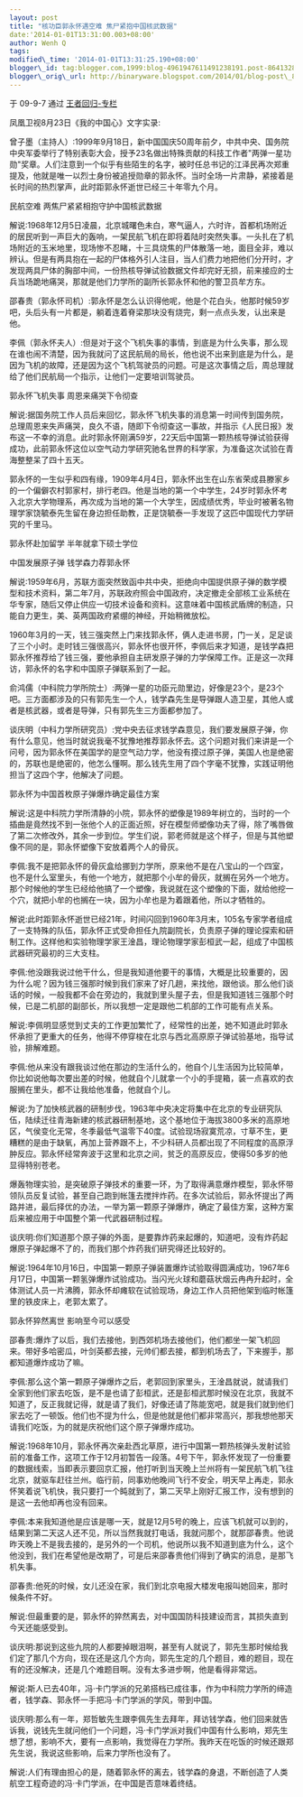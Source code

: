 ```yaml
--- 
layout: post 
title: "核功臣郭永怀遇空难 焦尸紧抱中国核武数据" 
date:'2014-01-01T13:31:00.003+08:00' 
author: Wenh Q
tags:
modified\_time: '2014-01-01T13:31:25.190+08:00' 
blogger\_id: tag:blogger.com,1999:blog-4961947611491238191.post-8641328119423093933
blogger\_orig\_url: http://binaryware.blogspot.com/2014/01/blog-post\_8974.html
---
```

<div dir="ltr">

于 09-9-7 通过 [王者回归-专栏](http://blog.china.com/u/060604/863/)



凤凰卫视8月23日《我的中国心》文字实录:

<div>

</div>

<div>

曾子墨（主持人）:1999年9月18日，新中国国庆50周年前夕，中共中央、国务院中央军委举行了特别表彰大会，授予23名做出特殊贡献的科技工作者"两弹一星功勋"奖章。人们注意到一个似乎有些陌生的名字，被时任总书记的江泽民再次郑重提及，他就是唯一以烈士身份被追授勋章的郭永怀。当时全场一片肃静，紧接着是长时间的热烈掌声，此时距郭永怀逝世已经三十年零九个月。

</div>

<div>



民航空难 两焦尸紧紧相抱守护中国核武数据

</div>

<div>

</div>

<div>

解说:1968年12月5日凌晨，北京城曙色未白，寒气逼人，六时许，首都机场附近的居民听到一声巨大的轰响，一架民航飞机在即将着陆时突然失事。一头扎在了机场附近的玉米地里，现场惨不忍睹，十三具烧焦的尸体散落一地，面目全非，难以辨认。但是有两具抱在一起的尸体格外引人注目，当人们费力地把他们分开时，才发现两具尸体的胸部中间，一份热核导弹试验数据文件却完好无损，前来接应的士兵当场跪地痛哭，那就是他们力学所的副所长郭永怀和他的警卫员牟方东。

</div>

<div>

</div>

<div>

邵春贵（郭永怀司机）:郭永怀是怎么认识得他呢，他是个花白头，他那时候59岁吧，头后头有一片都是，躺着连着脊梁那块没有烧完，剩一点点头发，认出来是他。

</div>

<div>

</div>

<div>

李佩（郭永怀夫人）:但是对于这个飞机失事的事情，到底是为什么失事，那么现在谁也闹不清楚，因为我就问了这民航局的局长，他也说不出来到底是为什么，是因为飞机的故障，还是因为这个飞机驾驶员的问题。可是这次事情之后，周总理就给了他们民航局一个指示，让他们一定要培训驾驶员。

</div>

<div>

郭永怀飞机失事 周恩来痛哭下令彻查

</div>

<div>

</div>

<div>

解说:据国务院工作人员后来回忆，郭永怀飞机失事的消息第一时间传到国务院，总理周恩来失声痛哭，良久不语，随即下令彻查这一事故，并指示《人民日报》发布这一不幸的消息。此时郭永怀刚满59岁，22天后中国第一颗热核导弹试验获得成功，此前郭永怀这位以空气动力学研究驰名世界的科学家，为准备这次试验在青海整整呆了四十五天。

</div>

<div>

</div>

<div>

郭永怀的一生似乎和四有缘，1909年4月4日，郭永怀出生在山东省荣成县滕家乡的一个偏僻农村郭家村，排行老四。他是当地的第一个中学生，24岁时郭永怀考入北京大学物理系，再次成为当地的第一个大学生，因成绩优秀，毕业时被著名物理学家饶毓泰先生留在身边担任助教，正是饶毓泰一手发现了这匹中国现代力学研究的千里马。

</div>

<div>

</div>

<div>

郭永怀赴加留学 半年就拿下硕士学位

</div>

<div>

</div>

<div>

中国发展原子弹 钱学森力荐郭永怀

</div>

<div>

</div>

<div>

解说:1959年6月，苏联方面突然致函中共中央，拒绝向中国提供原子弹的数学模型和技术资料，第二年7月，苏联政府照会中国政府，决定撤走全部核工业系统在华专家，随后又停止供应一切技术设备和资料。这意味着中国核武盾牌的制造，只能自力更生，美、英两国政府紧绷的神经，开始稍微放松。

</div>

<div>

</div>

<div>

1960年3月的一天，钱三强突然上门来找郭永怀，俩人走进书房，门一关，足足谈了三个小时。走时钱三强很高兴，郭永怀也很开怀，李佩后来才知道，是钱学森把郭永怀推荐给了钱三强，要他承担自主研发原子弹的力学保障工作。正是这一次拜访，郭永怀的名字和中国原子弹联系到了一起。

</div>

<div>

</div>

<div>

俞鸿儒（中科院力学所院士）:两弹一星的功臣元勋里边，好像是23个，是23个吧。三方面都涉及的只有郭先生一个人，钱学森先生是导弹跟人造卫星，其他人或者是核武器，或者是导弹，只有郭先生三方面都参加了。

</div>

<div>

</div>

<div>

谈庆明（中科力学所研究员）:党中央去征求钱学森意见，我们要发展原子弹，你有什么意见，他当时就说我毫不犹豫地推荐郭永怀去。这个问题对我们来讲是一个问号，因为郭永怀在美国学的是空气动力学，他没有摸过原子弹，美国人也是绝密的，苏联也是绝密的，他怎么懂啊。那么钱先生用了四个字毫不犹豫，实践证明他担当了这四个字，他解决了问题。

</div>

<div>

</div>

<div>

郭永怀为中国首枚原子弹爆炸确定最佳方案

</div>

<div>

</div>

<div>

解说:这是中科院力学所清静的小院，郭永怀的塑像是1989年树立的，当时的一个插曲是竟然找不到一张他个人的正面近照，好在模型师塑像功夫了得，除了嘴唇做了第二次修改外，其余一步到位。学生们说，郭老师就是这个样子，但是与其他塑像不同的是，郭永怀塑像下安放着两个人的骨灰。

</div>

<div>

</div>

<div>

李佩:我不是把郭永怀的骨灰盒给挪到力学所，原来他不是在八宝山的一个四室，也不是什么室里头，有他一个地方，就把那个小牟的骨灰，就搁在另外一个地方。那个时候他的学生已经给他搞了一个塑像，我说就在这个塑像的下面，就给他挖一个穴，就把小牟的也搁在一块，因为小牟也是为着跟着他，所以才牺牲的。

</div>

<div>

</div>

<div>

解说:此时距郭永怀逝世已经21年，时间闪回到1960年3月末，105名专家学者组成了一支特殊的队伍，郭永怀正式受命担任九院副院长，负责原子弹的理论探索和研制工作。这样他和实验物理学家王淦昌，理论物理学家彭桓武一起，组成了中国核武器研究最初的三大支柱。

</div>

<div>

</div>

<div>

李佩:他没跟我说过他干什么，但是我知道他要干的事情，大概是比较重要的，因为什么呢？因为钱三强那时候到我们家来了好几趟，来找他，跟他谈。那么他们谈话的时候，一般我都不会在旁边的，我就到里头屋子去，但是我知道钱三强那个时候，已是二机部的副部长，所以我想一定是跟他二机部的工作可能有点关系。

</div>

<div>

</div>

<div>

解说:李佩明显感觉到丈夫的工作更加繁忙了，经常性的出差，她不知道此时郭永怀承担了更重大的任务，他得不停穿梭在北京与西北高原原子弹试验基地，指导试验，排解难题。

</div>

<div>

</div>

<div>

李佩:他从来没有跟我谈过他在那边的生活什么的，他自个儿生活因为比较简单，你比如说他每次要出差的时候，他就自个儿就拿一个小的手提箱，装一点喜欢的衣服搁在里头，都不让我给他准备，他就自个儿。

</div>

<div>

</div>

<div>

解说:为了加快核武器的研制步伐，1963年中央决定将集中在北京的专业研究队伍，陆续迁往青海新建的核武器研制基地，这个基地位于海拔3800多米的高原地区，气侯变化无常，冬季最低气温零下40度。试验现场寂寞荒凉，寸草不生，更糟糕的是由于缺氧，再加上营养跟不上，不少科研人员都出现了不同程度的高原浮肿反应。郭永怀经常奔波于这里和北京之间，贫乏的高原反应，使得50多岁的他显得特别苍老。

</div>

<div>

</div>

<div>

爆轰物理实验，是突破原子弹技术的重要一环，为了取得满意爆炸模型，郭永怀带领队员反复试验，甚至自己跑到帐篷去搅拌炸药。在多次试验后，郭永怀提出了两路并进，最后择优的办法，一举为第一颗原子弹爆炸，确定了最佳方案，这种方案后来被应用于中国整个第一代武器研制过程。

</div>

<div>

</div>

<div>

谈庆明:你们知道那个原子弹的外面，是要靠炸药来起爆的，知道吧，没有炸药起爆原子弹起爆不了的，而我们那个炸药我们研究得还比较好的。

</div>

<div>

</div>

<div>

解说:1964年10月16日，中国第一颗原子弹装置爆炸试验取得圆满成功，1967年6月17日，中国第一颗氢弹爆炸试验成功。当闪光火球和蘑菇状烟云冉冉升起时，全体测试人员一片沸腾，郭永怀却瘫软在试验现场，身边工作人员把他架到临时帐篷里的铁皮床上，老郭太累了。

</div>

<div>

</div>

<div>

郭永怀猝然离世 影响至今可以感受

</div>

<div>

</div>

<div>

邵春贵:爆炸了以后，我们去接他，到西郊机场去接他们，他们都坐一架飞机回来。带好多哈密瓜，叶剑英都去接，元帅们都去接，都到机场去了，下来握手，那都知道爆炸成功了嘛。

</div>

<div>

</div>

<div>

李佩:那么这个第一颗原子弹爆炸之后，老郭回到家里头，王淦昌就说，就请我们全家到他们家去吃饭，是不是也请了彭桓武，还是彭桓武那时候没在北京，我就不知道了，反正我就记得，就是请了我们，好像还请了陈能宽吧，就是我们就到他们家去吃了一顿饭。他们也不提为什么，但是他就是他们都非常高兴，那我想他那天请我们吃饭，为的就是庆祝他们这个原子弹爆炸成功。

</div>

<div>

解说:1968年10月，郭永怀再次亲赴西北草原，进行中国第一颗热核弹头发射试验前的准备工作，这项工作于12月初暂告一段落。4号下午，郭永怀发现了一份重要的数据线索，当即表示要回京汇报，他打听到当天晚上兰州将有一架民航飞机飞往北京，就驱车赶往兰州。临行前，同事劝他晚间飞行不安全，明天早上再走，郭永怀笑着说飞机快，我只要打一个盹就到了，第二天早上刚好汇报工作，没有想到的是这一去他却再也没有回来。

</div>

<div>

</div>

<div>

李佩:本来我知道他是应该是哪一天，就是12月5号的晚上，应该飞机就可以到的，结果到第二天这人还不见，所以当然我就打电话，我就问那个，就那邵春贵。他说昨天晚上不是我去接的，是另外的一个司机，他说所以我不知道到底为什么，这个他没到，我们在希望他是改期了，可是后来邵春贵他们得到了确实的消息，是那飞机失事。

</div>

<div>

</div>

<div>

邵春贵:他死的时候，女儿还没在家，我们到北京电报大楼发电报叫她回来，那时候条件不好。

</div>

<div>

</div>

<div>

解说:但最重要的是，郭永怀的猝然离去，对中国国防科技建设而言，其损失直到今天还能感受到。

</div>

<div>

</div>

<div>

谈庆明:那说到这些九院的人都要掉眼泪啊，甚至有人就说了，郭先生那时候给我们定了那几个方向，现在还是这几个方向，郭先生定的几个题目，难的题目，现在有的还没解决，还是几个难题目啊。没有太多进步啊，他是看得非常远。

</div>

<div>

</div>

<div>

解说:斯人已去40年，冯·卡门学派的兄弟搭档已成往事，作为中科院力学所的缔造者，钱学森、郭永怀一手把冯·卡门学派的学风，带到中国。

</div>

<div>

</div>

<div>

谈庆明:那么有一年，郑哲敏先生跟李佩先生去拜年，拜访钱学森，他们回来就告诉我，说钱先生就问他们一个问题，冯·卡门学派对我们中国有什么影响，郑先生想了想，影响不大，要有一点影响，我觉得在力学所。我昨天在吃饭的时候还跟郑先生说，我说这些影响，后来力学所也没有了。

</div>

<div>

</div>

<div>

</div>

<div>

解说:人们有理由担心的是，随着郭永怀的离去，钱学森的身退，不断创造了人类航空工程奇迹的冯·卡门学派，在中国是否意味着终结。

</div>

</div>
